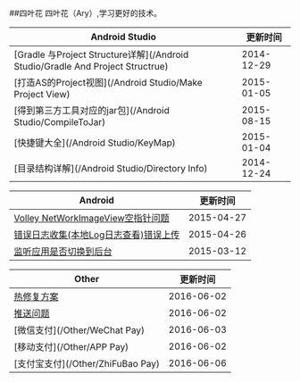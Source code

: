 ##四叶花
四叶花（Ary）,学习更好的技术。

Android Studio|更新时间
---|---
[Gradle 与Project Structure详解](/Android Studio/Gradle And Project Structrue)|2014-12-29
[打造AS的Project视图](/Android Studio/Make Project View)|2015-01-05
[得到第三方工具对应的jar包](/Android Studio/CompileToJar)|2015-08-15
[快捷键大全](/Android Studio/KeyMap)|2015-01-04
[目录结构详解](/Android Studio/Directory Info)|2014-12-24


Android |更新时间
---|---
[Volley NetWorkImageView空指针问题](/Android/NetWorkImageView_Pointer)|2015-04-27
[错误日志收集(本地Log日志查看)错误上传](/Android/ErrorHelper)|2015-04-26
[监听应用是否切换到后台](/Android/AppIsBackground)|2015-03-12



Other|更新时间
---|---
[热修复方案](/Other/HotFix)|2016-06-02
[推送问题](/Other/PushProblem)|2016-06-02
[微信支付](/Other/WeChat Pay)|2016-06-03
[移动支付](/Other/APP Pay)|2016-06-02
[支付宝支付](/Other/ZhiFuBao Pay)|2016-06-06
